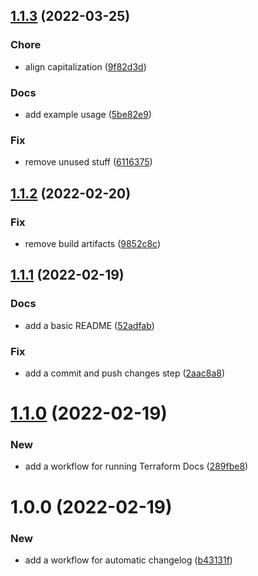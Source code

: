 ## [1.1.3](https://github.com/rafalkrol-xyz/github-actions-workflows/compare/v1.1.2...v1.1.3) (2022-03-25)


### Chore

* align capitalization ([9f82d3d](https://github.com/rafalkrol-xyz/github-actions-workflows/commit/9f82d3d73e4a3c20c6a54e2d0ac09bc584fbb1ee))

### Docs

* add example usage ([5be82e9](https://github.com/rafalkrol-xyz/github-actions-workflows/commit/5be82e9921eb547b8280adc8684804d3b1b6edd5))

### Fix

* remove unused stuff ([6116375](https://github.com/rafalkrol-xyz/github-actions-workflows/commit/61163750b3a049d01baa5e611da4c7a2a26f7038))

## [1.1.2](https://github.com/rafalkrol-xyz/github-actions-workflows/compare/v1.1.1...v1.1.2) (2022-02-20)


### Fix

* remove build artifacts ([9852c8c](https://github.com/rafalkrol-xyz/github-actions-workflows/commit/9852c8cc3681f0bd652b0029985d10b88a007ee3))

## [1.1.1](https://github.com/rafalkrol-xyz/github-actions-workflows/compare/v1.1.0...v1.1.1) (2022-02-19)


### Docs

* add a basic README ([52adfab](https://github.com/rafalkrol-xyz/github-actions-workflows/commit/52adfab4641bf2cc0760bf27ede0a970feeb6937))

### Fix

* add a commit and push changes step ([2aac8a8](https://github.com/rafalkrol-xyz/github-actions-workflows/commit/2aac8a8d78ee24517981b2ba77b738246c82a02b))

# [1.1.0](https://github.com/rafalkrol-xyz/github-actions-workflows/compare/v1.0.0...v1.1.0) (2022-02-19)


### New

* add a workflow for running Terraform Docs ([289fbe8](https://github.com/rafalkrol-xyz/github-actions-workflows/commit/289fbe87e3c0c95474083939e7f0acb580696076))

# 1.0.0 (2022-02-19)


### New

* add a workflow for automatic changelog ([b43131f](https://github.com/rafalkrol-xyz/github-actions-workflows/commit/b43131f3d9fac2c52d02fe121f946647bfe07f1b))
